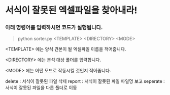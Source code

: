 # 서식이 잘못된 엑셀파일을 찾아내라!

### 아래 명령어를 입력하시면 코드가 실행됩니다.

>python sorter.py <TEMPLATE\> <DIRECTORY\> <MODE\>

<TEMPLATE\> 에는 양식 견본이 될 엑셀파일 이름을 적어줍니다.

<DIRECTORY\> 에는 분석 대상 폴더를 입력합니다.

<MODE\> 에는 어떤 모드로 작동시킬 것인지 적어줍니다.

delete : 서식이 잘못된 파일 삭제
report : 서식이 잘못된 파일 파일명 보고
seperate : 서식이 잘못된 파일을 다른 폴더로 이동
